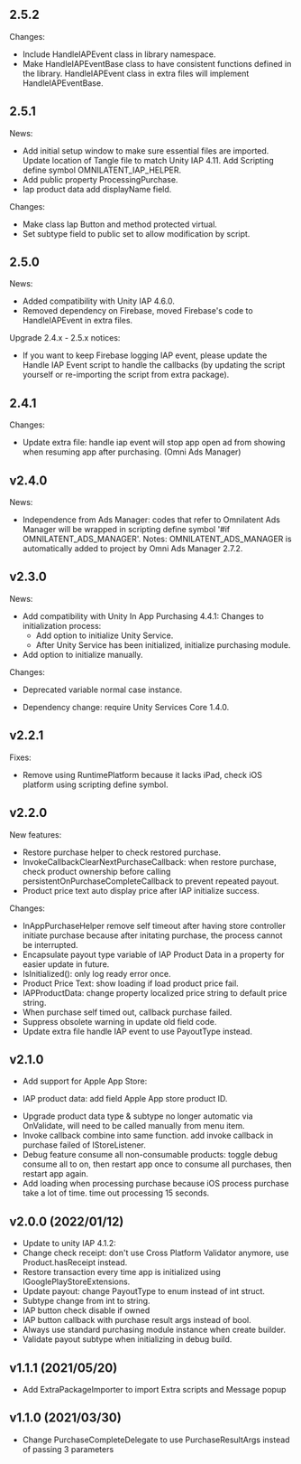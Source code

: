 ## 2.5.2
Changes:
- Include HandleIAPEvent class in library namespace.
- Make HandleIAPEventBase class to have consistent functions defined in the library. HandleIAPEvent class in extra files will implement HandleIAPEventBase.

## 2.5.1
News:
- Add initial setup window to make sure essential files are imported. Update location of Tangle file to match Unity IAP 4.11. Add Scripting define symbol OMNILATENT_IAP_HELPER.
- Add public property ProcessingPurchase.
- Iap product data add displayName field.

Changes:
- Make class Iap Button and method protected virtual.
- Set subtype field to public set to allow modification by script.

## 2.5.0
News:
- Added compatibility with Unity IAP 4.6.0. 
- Removed dependency on Firebase, moved Firebase's code to HandleIAPEvent in extra files.

Upgrade 2.4.x - 2.5.x notices:
- If you want to keep Firebase logging IAP event, please update the Handle IAP Event script to handle the callbacks (by updating the script yourself or re-importing the script from extra package). 

## 2.4.1
Changes:
- Update extra file: handle iap event will stop app open ad from showing when resuming app after purchasing. (Omni Ads Manager)

## v2.4.0
News:
- Independence from Ads Manager: codes that refer to Omnilatent Ads Manager will be wrapped in scripting define symbol '#if OMNILATENT_ADS_MANAGER'.
  Notes: OMNILATENT_ADS_MANAGER is automatically added to project by Omni Ads Manager 2.7.2.

## v2.3.0
News:
- Add compatibility with Unity In App Purchasing 4.4.1:
Changes to initialization process:
	- Add option to initialize Unity Service.
	- After Unity Service has been initialized, initialize purchasing module.
- Add option to initialize manually.

Changes:
- Deprecated variable normal case instance.

- Dependency change: require Unity Services Core 1.4.0.

## v2.2.1
Fixes:
- Remove using RuntimePlatform because it lacks iPad, check iOS platform using scripting define symbol.

## v2.2.0
New features:
- Restore purchase helper to check restored purchase.
- InvokeCallbackClearNextPurchaseCallback: when restore purchase, check product ownership before calling persistentOnPurchaseCompleteCallback to prevent repeated payout.
- Product price text auto display price after IAP initialize success. 

Changes:
- InAppPurchaseHelper remove self timeout after having store controller initiate purchase because after initating purchase, the process cannot be interrupted.
- Encapsulate payout type variable of IAP Product Data in a property for easier update in future.
- IsInitialized(): only log ready error once.
- Product Price Text: show loading if load product price fail. 
- IAPProductData: change property localized price string to default price string.
- When purchase self timed out, callback purchase failed.
- Suppress obsolete warning in update old field code.
- Update extra file handle IAP event to use PayoutType instead.

## v2.1.0
- Add support for Apple App Store:
 + IAP product data: add field Apple App store product ID.
- Upgrade product data type & subtype no longer automatic via OnValidate, will need to be called manually from menu item.
- Invoke callback combine into same function. add invoke callback in purchase failed of IStoreListener.
- Debug feature consume all non-consumable products: toggle debug consume all to on, then restart app once to consume all purchases, then restart app again.
- Add loading when processing purchase because iOS process purchase take a lot of time. time out processing 15 seconds.

## v2.0.0 (2022/01/12)
- Update to unity IAP 4.1.2:
- Change check receipt: don't use Cross Platform Validator anymore, use Product.hasReceipt instead.
- Restore transaction every time app is initialized using IGooglePlayStoreExtensions.
- Update payout: change PayoutType to enum instead of int struct.
- Subtype change from int to string.
- IAP button check disable if owned
- IAP button callback with purchase result args instead of bool.
- Always use standard purchasing module instance when create builder.
- Validate payout subtype when initializing in debug build.

## v1.1.1 (2021/05/20)
- Add ExtraPackageImporter to import Extra scripts and Message popup

## v1.1.0 (2021/03/30)
- Change PurchaseCompleteDelegate to use PurchaseResultArgs instead of passing 3 parameters
